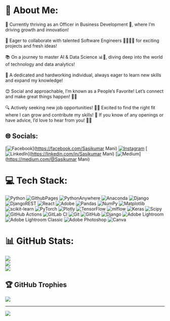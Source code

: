# 💫 About Me:
🌟 Currently thriving as an Officer in Business Development 💼, where I’m driving growth and innovation! <br><br>🤝 Eager to collaborate with talented Software Engineers 👩‍💻👨‍💻 for exciting projects and fresh ideas!<br><br>📚 On a journey to master AI & Data Science 📊🤖, diving deep into the world of technology and data analytics! <br><br>💪 A dedicated and hardworking individual, always eager to learn new skills and expand my knowledge! <br><br>😊 Social and approachable, I’m known as a People’s Favorite! Let’s connect and make great things happen! 🎉✨<br><br>🔍 Actively seeking new job opportunities! 💼✨ Excited to find the right fit where I can grow and contribute my skills! 🌟 If you know of any openings or have advice, I’d love to hear from you! 🤝😊


## 🌐 Socials:
[![Facebook](https://img.shields.io/badge/Facebook-%231877F2.svg?logo=Facebook&logoColor=white)](https://facebook.com/Sasikumar Mani) [![Instagram](https://img.shields.io/badge/Instagram-%23E4405F.svg?logo=Instagram&logoColor=white)](https://instagram.com/sasii.sk) [![LinkedIn](https://img.shields.io/badge/LinkedIn-%230077B5.svg?logo=linkedin&logoColor=white)](https://linkedin.com/in/Sasikumar Mani) [![Medium](https://img.shields.io/badge/Medium-12100E?logo=medium&logoColor=white)](https://medium.com/@Sasikumar Mani) 

# 💻 Tech Stack:
![Python](https://img.shields.io/badge/python-3670A0?style=for-the-badge&logo=python&logoColor=ffdd54) ![GithubPages](https://img.shields.io/badge/github%20pages-121013?style=for-the-badge&logo=github&logoColor=white) ![PythonAnywhere](https://img.shields.io/badge/pythonanywhere-%232F9FD7.svg?style=for-the-badge&logo=pythonanywhere&logoColor=151515) ![Anaconda](https://img.shields.io/badge/Anaconda-%2344A833.svg?style=for-the-badge&logo=anaconda&logoColor=white) ![Django](https://img.shields.io/badge/django-%23092E20.svg?style=for-the-badge&logo=django&logoColor=white) ![DjangoREST](https://img.shields.io/badge/DJANGO-REST-ff1709?style=for-the-badge&logo=django&logoColor=white&color=ff1709&labelColor=gray) ![React](https://img.shields.io/badge/react-%2320232a.svg?style=for-the-badge&logo=react&logoColor=%2361DAFB) ![Adobe](https://img.shields.io/badge/adobe-%23FF0000.svg?style=for-the-badge&logo=adobe&logoColor=white) ![Pandas](https://img.shields.io/badge/pandas-%23150458.svg?style=for-the-badge&logo=pandas&logoColor=white) ![NumPy](https://img.shields.io/badge/numpy-%23013243.svg?style=for-the-badge&logo=numpy&logoColor=white) ![Matplotlib](https://img.shields.io/badge/Matplotlib-%23ffffff.svg?style=for-the-badge&logo=Matplotlib&logoColor=black) ![scikit-learn](https://img.shields.io/badge/scikit--learn-%23F7931E.svg?style=for-the-badge&logo=scikit-learn&logoColor=white) ![PyTorch](https://img.shields.io/badge/PyTorch-%23EE4C2C.svg?style=for-the-badge&logo=PyTorch&logoColor=white) ![Plotly](https://img.shields.io/badge/Plotly-%233F4F75.svg?style=for-the-badge&logo=plotly&logoColor=white) ![TensorFlow](https://img.shields.io/badge/TensorFlow-%23FF6F00.svg?style=for-the-badge&logo=TensorFlow&logoColor=white) ![mlflow](https://img.shields.io/badge/mlflow-%23d9ead3.svg?style=for-the-badge&logo=numpy&logoColor=blue) ![Keras](https://img.shields.io/badge/Keras-%23D00000.svg?style=for-the-badge&logo=Keras&logoColor=white) ![Scipy](https://img.shields.io/badge/SciPy-%230C55A5.svg?style=for-the-badge&logo=scipy&logoColor=%white) ![GitHub Actions](https://img.shields.io/badge/github%20actions-%232671E5.svg?style=for-the-badge&logo=githubactions&logoColor=white) ![GitLab CI](https://img.shields.io/badge/gitlab%20CI-%23181717.svg?style=for-the-badge&logo=gitlab&logoColor=white) ![Git](https://img.shields.io/badge/git-%23F05033.svg?style=for-the-badge&logo=git&logoColor=white) ![GitHub](https://img.shields.io/badge/github-%23121011.svg?style=for-the-badge&logo=github&logoColor=white) ![Django](https://img.shields.io/badge/django-%23092E20.svg?style=for-the-badge&logo=django&logoColor=white) ![Adobe Lightroom](https://img.shields.io/badge/Adobe%20Lightroom-31A8FF.svg?style=for-the-badge&logo=Adobe%20Lightroom&logoColor=white) ![Adobe Lightroom Classic](https://img.shields.io/badge/Adobe%20Lightroom%20Classic-31A8FF.svg?style=for-the-badge&logo=Adobe%20Lightroom%20Classic&logoColor=white) ![Adobe Photoshop](https://img.shields.io/badge/adobe%20photoshop-%2331A8FF.svg?style=for-the-badge&logo=adobe%20photoshop&logoColor=white) ![Canva](https://img.shields.io/badge/Canva-%2300C4CC.svg?style=for-the-badge&logo=Canva&logoColor=white)
# 📊 GitHub Stats:
![](https://github-readme-stats.vercel.app/api?username=SASIKUMARMANI5000&theme=ambient_gradient&hide_border=false&include_all_commits=false&count_private=false)<br/>
![](https://github-readme-streak-stats.herokuapp.com/?user=SASIKUMARMANI5000&theme=ambient_gradient&hide_border=false)<br/>
![](https://github-readme-stats.vercel.app/api/top-langs/?username=SASIKUMARMANI5000&theme=ambient_gradient&hide_border=false&include_all_commits=false&count_private=false&layout=compact)

## 🏆 GitHub Trophies
![](https://github-profile-trophy.vercel.app/?username=SASIKUMARMANI5000&theme=radical&no-frame=false&no-bg=false&margin-w=4)

---
[![](https://visitcount.itsvg.in/api?id=SASIKUMARMANI5000&icon=0&color=0)](https://visitcount.itsvg.in)

<!-- Proudly created with GPRM ( https://gprm.itsvg.in ) -->
